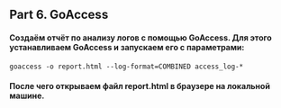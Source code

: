 ## Part 6. **GoAccess**

#### Создаём отчёт по анализу логов с помощью GoAccess. Для этого устанавливаем GoAccess и запускаем его с параметрами:

```goaccess -o report.html --log-format=COMBINED access_log-*```

#### После чего открываем файл report.html в браузере на локальной машине.
